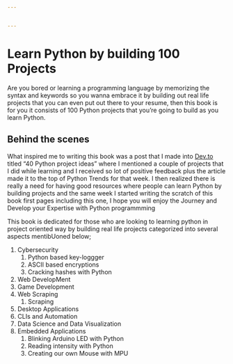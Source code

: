 ```yaml
---


---
```


<h1 id="learn-python-by-building-100-projects">Learn Python by building 100 Projects</h1>
<p>Are you bored or learning a programming language by memorizing the syntax and keywords so you wanna embrace it by building out real life projects that you can even put out there to your resume, then this book is for you it consists of 100 Python projects that you’re going to build as you learn Python.</p>
<h2 id="behind-the-scenes">Behind the scenes</h2>
<p>What inspired me to writing this book was a post that I made into <a href="http://Dev.to">Dev.to</a> titled “40 Python project ideas” where I mentioned a couple of projects that I did while learning and I received so lot of positive feedback plus the article made it to the top of Python Trends for that week. I then realized there is really a need for having good resources where people can learn Python by building projects and the same week I started writing the scratch of this book first pages including this one, I hope you will enjoy the Journey and Develop your Expertise with Python programmming</p>
<p>This book is dedicated for those who are looking to learning python in project oriented way by building real life projects categorized into several aspects mentibUoned below;</p>
<ol>
<li>Cybersecurity
<ol>
<li>Python based key-loggger</li>
<li>ASCII based encryptions</li>
<li>Cracking hashes with Python</li>
</ol>
</li>
<li>Web DevelopMent</li>
<li>Game Development</li>
<li>Web Scraping
<ol>
<li>Scraping</li>
</ol>
</li>
<li>Desktop Applications</li>
<li>CLIs and Automation</li>
<li>Data Science and Data Visualization</li>
<li>Embedded Applications
<ol>
<li>Blinking Arduino LED with Python</li>
<li>Reading intensity with Python</li>
<li>Creating our own Mouse with MPU</li>
</ol>
</li>
</ol>

